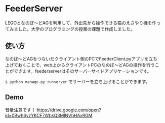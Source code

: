 FeederServer
====================== 
LEGOとなのぼ〜どAGを利用して、外出先から操作できる猫のえさやり機を作ってみました。大学のプログラミングの授業の課題で作成しました。 

## 使い方

なのぼ〜どAGをつないだクライアント側のPCでFeederClient.pyアプリを立ち上げておくことで、web上からクライアントPCのなのぼ〜どAGの操作を行うことができます。feederserverはそのサーバーサイドアプリケーションです。 

`$ python manage.py runserver` でサーバーを立ち上げることができます。

## Demo
音量注意です！ 
https://drive.google.com/open?id=0Bwh6yzYKCF7WbkQ3MlNVbHAxRGM

